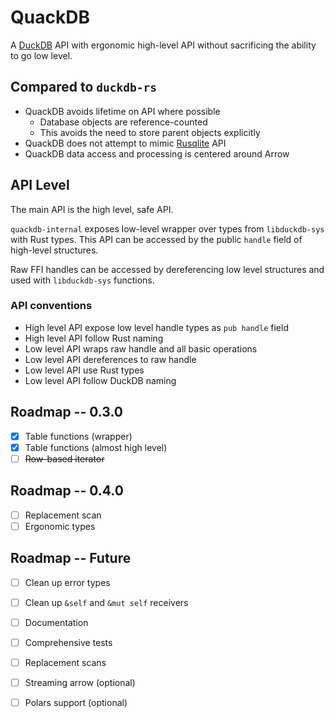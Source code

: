 # QuackDB

A [DuckDB](https://duckdb.org/) API with ergonomic high-level API without sacrificing the ability to go low level.

## Compared to `duckdb-rs`

* QuackDB avoids lifetime on API where possible
  * Database objects are reference-counted
  * This avoids the need to store parent objects explicitly
* QuackDB does not attempt to mimic [Rusqlite](https://github.com/rusqlite/rusqlite) API
* QuackDB data access and processing is centered around Arrow

## API Level

The main API is the high level, safe API.

`quackdb-internal` exposes low-level wrapper over types from `libduckdb-sys` with Rust types.
This API can be accessed by the public `handle` field of high-level structures.

Raw FFI handles can be accessed by dereferencing low level structures and used with `libduckdb-sys` functions.

### API conventions

* High level API expose low level handle types as `pub handle` field
* High level API follow Rust naming
* Low level API wraps raw handle and all basic operations
* Low level API dereferences to raw handle
* Low level API use Rust types
* Low level API follow DuckDB naming

## Roadmap -- 0.3.0

* [x] Table functions (wrapper)
* [x] Table functions (almost high level)
* [ ] ~~Row-based iterator~~

## Roadmap -- 0.4.0
* [ ] Replacement scan
* [ ] Ergonomic types

## Roadmap -- Future

* [ ] Clean up error types
* [ ] Clean up `&self` and `&mut self` receivers
* [ ] Documentation
* [ ] Comprehensive tests
* [ ] Replacement scans
* [ ] Streaming arrow (optional)
* [ ] Polars support (optional)

